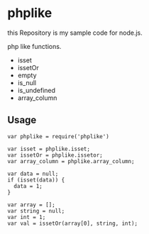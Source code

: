# phplike

this Repository is my sample code for node.js.

php like functions.

* isset
* issetOr
* empty
* is_null
* is_undefined
* array_column

## Usage
```php:sample
var phplike = require('phplike')

var isset = phplike.isset;
var issetOr = phplike.issetor;
var array_column = phplike.array_column;

var data = null;
if (isset(data)) {
  data = 1;
}

var array = [];
var string = null;
var int = 1;
var val = issetOr(array[0], string, int);
```
